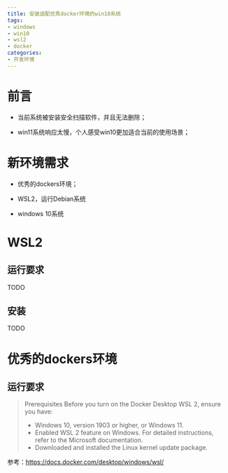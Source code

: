 ```yaml
---
title: 安装适配优秀docker环境的win10系统
tags:
- windows
- win10
- wsl2
- docker
categories:
- 开发环境
---
```


# 前言

- 当前系统被安装安全扫描软件，并且无法删除；

- win11系统响应太慢，个人感受win10更加适合当前的使用场景；

# 新环境需求

- 优秀的dockers环境；

- WSL2，运行Debian系统

- windows 10系统

# WSL2

## 运行要求

TODO

## 安装

TODO

# 优秀的dockers环境

## 运行要求

>Prerequisites
Before you turn on the Docker Desktop WSL 2, ensure you have:
>
>- Windows 10, version 1903 or higher, or Windows 11.
>- Enabled WSL 2 feature on Windows. For detailed instructions, refer to the Microsoft documentation.
>- Downloaded and installed the Linux kernel update package.

参考：https://docs.docker.com/desktop/windows/wsl/
